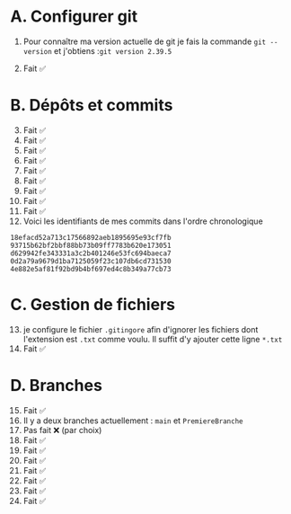 # A. Configurer git
1) Pour connaître ma version actuelle de git je fais la commande ```git --version```
et j'obtiens :```git version 2.39.5```

2) Fait ✅ 

# B. Dépôts et commits
3) Fait ✅ 
 4) Fait ✅ 
 5) Fait ✅ 
 6) Fait ✅ 
 7) Fait ✅ 
 8) Fait ✅ 
 9) Fait ✅
 10) Fait ✅ 
 11) Fait ✅ 
 12) Voici les identifiants de mes commits dans l'ordre chronologique 
```
18efacd52a713c17566892aeb1895695e93cf7fb
93715b62bf2bbf88bb73b09ff7783b620e173051
d629942fe343331a3c2b401246e53fc694baeca7
0d2a79a9679d1ba7125059f23c107db6cd731530
4e882e5af81f92bd9b4bf697ed4c8b349a77cb73
```

# C. Gestion de fichiers 
13) je configure le fichier ```.gitingore``` afin d'ignorer les fichiers dont l'extension est ```.txt``` comme voulu. Il suffit d'y ajouter cette ligne ```*.txt```
14) Fait ✅ 

# D. Branches
15) Fait ✅ 
16) Il y a deux branches actuellement :
```main``` et  ```PremiereBranche```
17) Pas fait ❌ (par choix)
18) Fait ✅ 
19) Fait ✅ 
20) Fait ✅ 
21) Fait ✅ 
22) Fait ✅ 
23) Fait ✅ 
24) Fait ✅ 
